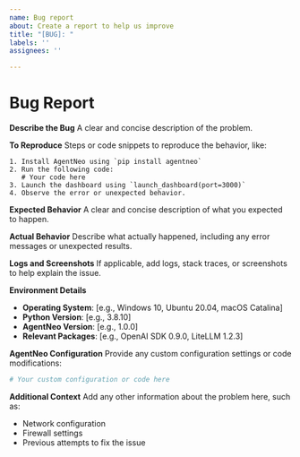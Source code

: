 ```yaml
---
name: Bug report
about: Create a report to help us improve
title: "[BUG]: "
labels: ''
assignees: ''

---
```


# Bug Report

**Describe the Bug**
A clear and concise description of the problem.

**To Reproduce**
Steps or code snippets to reproduce the behavior, like:
```
1. Install AgentNeo using `pip install agentneo`
2. Run the following code:
   # Your code here
3. Launch the dashboard using `launch_dashboard(port=3000)`
4. Observe the error or unexpected behavior.
```

**Expected Behavior**
A clear and concise description of what you expected to happen.

**Actual Behavior**
Describe what actually happened, including any error messages or unexpected results.

**Logs and Screenshots**
If applicable, add logs, stack traces, or screenshots to help explain the issue.

**Environment Details**
- **Operating System**: [e.g., Windows 10, Ubuntu 20.04, macOS Catalina]
- **Python Version**: [e.g., 3.8.10]
- **AgentNeo Version**: [e.g., 1.0.0]
- **Relevant Packages**: [e.g., OpenAI SDK 0.9.0, LiteLLM 1.2.3]

**AgentNeo Configuration**
Provide any custom configuration settings or code modifications:
```python
# Your custom configuration or code here
```

**Additional Context**
Add any other information about the problem here, such as:
- Network configuration
- Firewall settings
- Previous attempts to fix the issue
